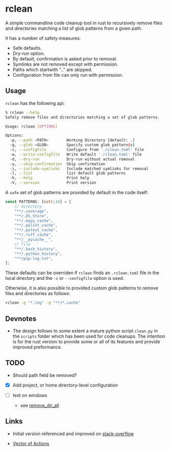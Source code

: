 # rclean

A simple commandline code cleanup tool in rust to recursively remove files and directories matching a list of glob patterns from a given path.

It has a number of safety measures:

- Safe defaults.
- Dry-run option.
- By default, confirmation is asked prior to removal.
- Symlinks are not removed except with permission.
- Paths which startwith ".." are skipped.
- Configuration from file can only run with permission.


## Usage

`rclean` has the following api:

```bash
% rclean --help
Safely remove files and directories matching a set of glob patterns.

Usage: rclean [OPTIONS]

Options:
  -p, --path <PATH>        Working Directory [default: .]
  -g, --glob <GLOB>        Specify custom glob pattern(s)
  -c, --configfile         Configure from '.rclean.toml' file
  -w, --write-configfile   Write default '.rclean.toml' file
  -d, --dry-run            Dry-run without actual removal
  -y, --skip-confirmation  Skip confirmation
  -i, --include-symlinks   Include matched symlinks for removal
  -l, --list               list default glob patterns
  -h, --help               Print help
  -V, --version            Print version
```

A `safe` set of glob patterns are provided by default in the code itself:

```rust
const PATTERNS: [&str;14] = [
    // directory
    "**/.coverage",
    "**/.DS_Store",
    "**/.mypy_cache",
    "**/.pylint_cache",
    "**/.pytest_cache",
    "**/.ruff_cache",
    "**/__pycache__",
    // file
    "**/.bash_history",
    "**/.python_history",
    "**/pip-log.txt",
];
```

These defaults can be overriden if `rclean` finds an `.rclean.toml` file in the local directory and the `-c` or `--configfile` option is used.

Otherwise, it is also possible to provided custom glob patterns to remove files and directories as follows:

```bash
rclean -g "*.log" -g "**/*.cache" 
```

## Devnotes

- The design follows to some extent a mature python script `clean.py` in the `scripts` folder which has been used for code cleanups. The intention is for the rust version to provide some or all of its features and provide improved preformance.


## TODO

- Should path field be removed?

- [x] Add project, or home directory-level configuration 

- [ ] test on windows
    - see [remove_dir_all](https://crates.io/crates/remove_dir_all)

## Links

- Initial version referenced and improved on [stack-overflow](https://stackoverflow.com/questions/76797185/how-to-write-a-recursive-file-directory-code-cleanup-function-in-rust)

- [Vector of Actions](https://stackoverflow.com/questions/31736656/how-to-implement-a-vector-array-of-functions-in-rust-when-the-functions-co)
